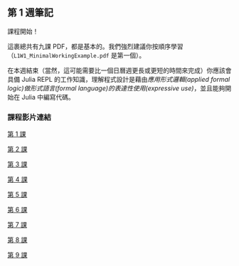 ## 第 1 週筆記

課程開始！

這裹總共有九課 PDF，都是基本的。我們強烈建議你按順序學習（`L1W1_MinimalWorkingExample.pdf` 是第一個）。

在本週結束（當然，這可能需要比一個日曆週更長或更短的時間來完成）你應該會具備 Julia REPL 的工作知識，理解程式設計是藉由*應用形式邏輯(applied formal logic)*做*形式語言(formal language)*的*表達性使用(expressive use)*，並且能夠開始在 Julia 中編寫代碼。

### 課程影片連結
[第 1 課](https://www.youtube.com/watch?v=L0TDqQCHigg&list=PLP8iPy9hna6Qpx0MgGyElJ5qFlaIXYf1R&index=2)

[第 2 課](https://www.youtube.com/watch?v=60pReAo0kL0&list=PLP8iPy9hna6Qpx0MgGyElJ5qFlaIXYf1R&index=3)

[第 3 課](https://www.youtube.com/watch?v=fSxJ0rdrpeY&list=PLP8iPy9hna6Qpx0MgGyElJ5qFlaIXYf1R&index=4)

[第 4 課](https://www.youtube.com/watch?v=ZuALresPQY4&list=PLP8iPy9hna6Qpx0MgGyElJ5qFlaIXYf1R&index=5)

[第 5 課](https://www.youtube.com/watch?v=JuJGBx1EBkQ&list=PLP8iPy9hna6Qpx0MgGyElJ5qFlaIXYf1R&index=6)

[第 6 課](https://www.youtube.com/watch?v=dJ4PnBXkzXI&list=PLP8iPy9hna6Qpx0MgGyElJ5qFlaIXYf1R&index=7)

[第 7 課](https://www.youtube.com/watch?v=LLpeFe0OaiY&list=PLP8iPy9hna6Qpx0MgGyElJ5qFlaIXYf1R&index=8)

[第 8 課](https://www.youtube.com/watch?v=plSsEoRojr0&list=PLP8iPy9hna6Qpx0MgGyElJ5qFlaIXYf1R&index=9)

[第 9 課](https://www.youtube.com/watch?v=xIJJ-dcVBpQ)
